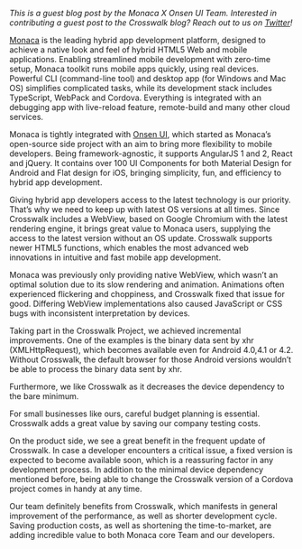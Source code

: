 _This is a guest blog post by the Monaca X Onsen UI Team. Interested in contributing a guest post to the Crosswalk blog? Reach out to us on [Twitter](https://twitter.com/xwalk_project)!_

[Monaca](https://monaca.io/) is the leading hybrid app development platform, designed to achieve a native look and feel of hybrid HTML5 Web and mobile applications.  Enabling streamlined mobile development with zero-time setup, Monaca toolkit runs mobile apps quickly, using real devices. Powerful CLI (command-line tool) and desktop app (for Windows and Mac OS) simplifies complicated tasks, while its development stack includes TypeScript, WebPack and Cordova. Everything is integrated with an debugging app with live-reload feature, remote-build and many other cloud services.

Monaca is tightly integrated with [Onsen UI](https://onsen.io/), which started as Monaca’s open-source side project with an aim to bring more flexibility to mobile developers. Being framework-agnostic, it supports AngularJS 1 and 2, React and jQuery. It contains over 100 UI Components for both Material Design for Android and Flat design for iOS, bringing simplicity, fun, and efficiency to hybrid app development.  

Giving hybrid app developers access to the latest technology is our priority. That’s why we need to keep up with latest OS versions at all times. Since Crosswalk includes a WebView, based on Google Chromium with the latest rendering engine, it brings great value to Monaca users, supplying the access to the latest version without an OS update. Crosswalk supports newer HTML5 functions, which enables the most advanced web innovations in intuitive and fast mobile app development.

Monaca was previously only providing native WebView, which wasn’t an optimal solution due to its slow rendering and animation. Animations often experienced flickering and choppiness, and Crosswalk fixed that issue for good. Differing WebView implementations also caused JavaScript or CSS bugs with inconsistent interpretation by devices.

Taking part in the Crosswalk Project, we achieved incremental improvements. One of the examples is the binary data sent by xhr (XMLHttpRequest), which becomes available even for Android 4.0,4.1 or 4.2. Without Crosswalk, the default browser for those Android versions wouldn’t be able to process the binary data sent by xhr.

Furthermore, we like Crosswalk as it decreases the device dependency to the bare minimum.

For small businesses like ours, careful budget planning is essential. Crosswalk adds a great value by saving our company testing costs.

On the product side, we see a great benefit in the frequent update of Crosswalk. In case a developer encounters a critical issue, a fixed version is expected to become available soon, which is a reassuring factor in any development process.  In addition to the minimal device dependency mentioned before, being able to change the Crosswalk version of a Cordova project comes in handy at any time.

Our team definitely benefits from Crosswalk, which manifests in general improvement of the performance, as well as shorter development cycle. Saving production costs, as well as shortening the time-to-market, are adding incredible value to both Monaca core Team and our developers.
